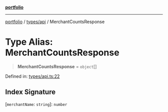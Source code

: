 [**portfolio**](../../../README.md)

***

[portfolio](../../../modules.md) / [types/api](../README.md) / MerchantCountsResponse

# Type Alias: MerchantCountsResponse

> **MerchantCountsResponse** = `object`[]

Defined in: [types/api.ts:22](https://github.com/tnorlund/Portfolio/blob/ed809a84b311878a5d5ab0478e10ed8cf2141530/portfolio/types/api.ts#L22)

## Index Signature

\[`merchantName`: `string`\]: `number`
